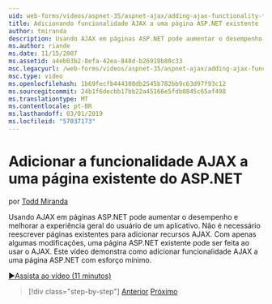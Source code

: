 ```yaml
---
uid: web-forms/videos/aspnet-35/aspnet-ajax/adding-ajax-functionality-to-an-existing-aspnet-page
title: Adicionando funcionalidade AJAX a uma página ASP.NET existente | Microsoft Docs
author: tmiranda
description: Usando AJAX em páginas ASP.NET pode aumentar o desempenho e melhorar a experiência geral do usuário de um aplicativo. Não é necessário reescrever páginas existentes...
ms.author: riande
ms.date: 11/15/2007
ms.assetid: a4eb03b2-8efa-42ea-848d-b26918b80c33
msc.legacyurl: /web-forms/videos/aspnet-35/aspnet-ajax/adding-ajax-functionality-to-an-existing-aspnet-page
msc.type: video
ms.openlocfilehash: 1b69fecfb444300db2545b782bb9c63d97f93c12
ms.sourcegitcommit: 24b1f6decbb17bb22a45166e5fdb0845c65af498
ms.translationtype: MT
ms.contentlocale: pt-BR
ms.lasthandoff: 03/01/2019
ms.locfileid: "57037173"
---
```

<a name="adding-ajax-functionality-to-an-existing-aspnet-page"></a>Adicionar a funcionalidade AJAX a uma página existente do ASP.NET
====================
por [Todd Miranda](https://github.com/tmiranda)

Usando AJAX em páginas ASP.NET pode aumentar o desempenho e melhorar a experiência geral do usuário de um aplicativo. Não é necessário reescrever páginas existentes para adicionar recursos AJAX. Com apenas algumas modificações, uma página ASP.NET existente pode ser feita ao usar o AJAX. Este vídeo demonstra como adicionar funcionalidade AJAX a uma página ASP.NET com esforço mínimo.

[&#9654;Assista ao vídeo (11 minutos)](https://channel9.msdn.com/Blogs/ASP-NET-Site-Videos/adding-ajax-functionality-to-an-existing-aspnet-page)

> [!div class="step-by-step"]
> [Anterior](aspnet-ajax-support-in-visual-studio-2008.md)
> [Próximo](creating-and-using-an-ajax-enabled-web-service-in-a-web-site.md)
